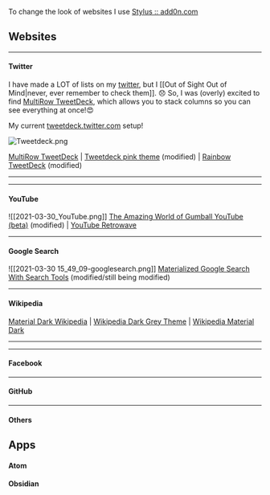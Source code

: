 To change the look of websites I use [Stylus :: add0n.com](https://add0n.com/stylus.html)

## Websites
---
#### **Twitter**

I have made a LOT of lists on my [twitter](twitter.com/ameyawarde), but I [[Out of Sight Out of Mind|never, ever remember to check them]]. 😞 So, I was (overly) excited to find [MultiRow TweetDeck](https://multirow.page/), which allows you to stack columns so you can see everything at once!😍 

My current [tweetdeck.twitter.com](https://tweetdeck.twitter.com/) setup!

![Tweetdeck.png](app://local/C%3A%5CUsers%5Cnerdy%5Cmy-digital-garden%5C_notes%5C0%20My%20Life%20%26%20References%5Cattachments%5CTweetdeck.png?1617136582478)

[MultiRow TweetDeck](https://multirow.page/) | [Tweetdeck pink theme](https://33kk.github.io/uso-archive/?category=twitter&search=&style=173373) (modified) | [Rainbow TweetDeck](https://33kk.github.io/uso-archive/?category=twitter&search=rainbow&style=173675) (modified)

---


---


#### **YouTube**

![[2021-03-30_YouTube.png]]
[The Amazing World of Gumball YouTube (beta)](https://33kk.github.io/uso-archive/?search=Gumball+&style=169939) (modified) | [YouTube Retrowave](https://33kk.github.io/uso-archive/?style=191573)



---

#### **Google Search**

![[2021-03-30 15_49_09-googlesearch.png]]
[Materialized Google Search With Search Tools](https://33kk.github.io/uso-archive/?category=google&search=materialized&style=168095) (modified/still being modified)



---

#### **Wikipedia**

[Material Dark Wikipedia](https://33kk.github.io/uso-archive/?style=167022) | [Wikipedia Dark Grey Theme](https://33kk.github.io/uso-archive/?style=168671) | [Wikipedia Material Dark](https://33kk.github.io/uso-archive/?style=148746)

---


---

#### **Facebook**



---

#### **GitHub**


---

#### **Others**



## Apps
#### **Atom**
#### **Obsidian**